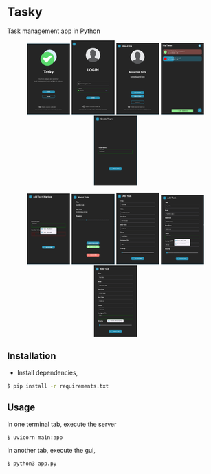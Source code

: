 # Tasky
Task management app in Python

<p align="center">
  <img src="shots/01.jpeg" width="100" />
  <img src="shots/02.jpeg" width="100" /> 
  <img src="shots/03.jpeg" width="100" /> 
  <img src="shots/04.jpeg" width="100" /> 
  <img src="shots/05.jpeg" width="100" /> 
</p>

<p align="center">
  <img src="shots/06.jpeg" width="100" />
  <img src="shots/07.jpeg" width="100" /> 
  <img src="shots/08.jpeg" width="100" /> 
  <img src="shots/09.jpeg" width="100" /> 
  <img src="shots/10.jpeg" width="100" /> 
</p>


## Installation

- Install dependencies,
```sh
$ pip install -r requirements.txt
```

## Usage

In one terminal tab, execute the server 
```sh
$ uvicorn main:app
```

In another tab, execute the gui,
```sh
$ python3 app.py
```
